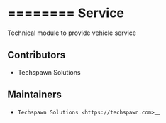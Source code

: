 ========
 Service
========

Technical module to provide vehicle service

Contributors
------------
* Techspawn Solutions

Maintainers
-----------
* `Techspawn Solutions <https://techspawn.com>`__

